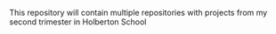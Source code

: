 This repository will contain multiple repositories
with projects from my second trimester in Holberton School
